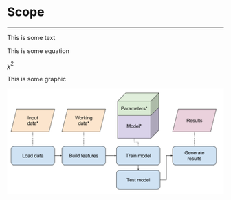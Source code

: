 # Scope
***



This is some text



This is some equation

$\chi^2$



This is some graphic

![](/img/optimizable-parameters.svg)
